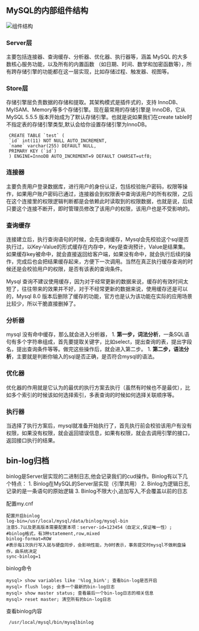## MySQL的内部组件结构
![组件结构](https://xqhuang.oss-cn-beijing.aliyuncs.com/study/一条sql是如何执行的.png?versionId=CAEQERiBgMDa0JSl1hciIDJiMGE3YmE2ZGJiNDQwZDlhMDAxMTIxNzBlYzc4ZWEy)

### Server层
主要包括连接器、查询缓存、分析器、优化器、执行器等，涵盖 MySQL 的大多数核心服务功能，以及所有的内置函数 （如日期、时间、数学和加密函数等），所有跨存储引擎的功能都在这一层实现，比如存储过程、触发器、视图等。

### Store层
存储引擎层负责数据的存储和提取。其架构模式是插件式的，支持 InnoDB、MyISAM、Memory等多个存储引擎。现在最常用的存储引擎是 InnoDB，它从MySQL 5.5.5 版本开始成为了默认存储引擎。也就是说如果我们在create table时不指定表的存储引擎类型,默认会给你设置存储引擎为InnoDB。

```mysql
 CREATE TABLE `test` ( 
 `id` int(11) NOT NULL AUTO_INCREMENT, 
 `name` varchar(255) DEFAULT NULL, 
 PRIMARY KEY (`id`) 
 ) ENGINE=InnoDB AUTO_INCREMENT=9 DEFAULT CHARSET=utf8;
```

###  连接器
主要负责用户登录数据库，进行用户的身份认证，包括校验账户密码，权限等操作，如果用户账户密码已通过，连接器会到权限表中查询该用户的所有权限，之后在这个连接里的权限逻辑判断都是会依赖此时读取到的权限数据，也就是说，后续只要这个连接不断开，即时管理员修改了该用户的权限，该用户也是不受影响的。

### 查询缓存
连接建立后，执行查询语句的时候，会先查询缓存，Mysql会先校验这个sql是否执行过，以Key-Value的形式缓存在内存中，Key是查询预计，Value是结果集。如果缓存key被命中，就会直接返回给客户端，如果没有命中，就会执行后续的操作，完成后也会把结果缓存起来，方便下一次调用。当然在真正执行缓存查询的时候还是会校验用户的权限，是否有该表的查询条件。

Mysql 查询不建议使用缓存，因为对于经常更新的数据来说，缓存的有效时间太短了，往往带来的效果并不好，对于不经常更新的数据来说，使用缓存还是可以的，Mysql 8.0 版本后删除了缓存的功能，官方也是认为该功能在实际的应用场景比较少，所以干脆直接删掉了。

### 分析器
mysql 没有命中缓存，那么就会进入分析器，
    1. **第一步，词法分析**，一条SQL语句有多个字符串组成，首先要提取关键字，比如select，提出查询的表，提出字段名，提出查询条件等等。做完这些操作后，就会进入第二步。
    1. **第二步，语法分析**，主要就是判断你输入的sql是否正确，是否符合mysql的语法。
    
### 优化器
优化器的作用就是它认为的最优的执行方案去执行（虽然有时候也不是最优），比如多个索引的时候该如何选择索引，多表查询的时候如何选择关联顺序等。

### 执行器
当选择了执行方案后，mysql就准备开始执行了，首先执行前会校验该用户有没有权限，如果没有权限，就会返回错误信息，如果有权限，就会去调用引擎的接口，返回接口执行的结果。

## bin-log归档
binlog是Server层实现的二进制日志,他会记录我们的cud操作。Binlog有以下几个特点：
    1. Binlog在MySQL的Server层实现（引擎共用） 
    2. Binlog为逻辑日志,记录的是一条语句的原始逻辑
    3. Binlog不限大小,追加写入,不会覆盖以前的日志 

配置my.cnf
```
配置开启binlog 
log‐bin=/usr/local/mysql/data/binlog/mysql‐bin 
注意5.7以及更高版本需要配置本项：server‐id=123454（自定义,保证唯一性）; 
#binlog格式，有3种statement,row,mixed 
binlog‐format=ROW 
#表示每1次执行写入就与硬盘同步，会影响性能，为0时表示，事务提交时mysql不做刷盘操作，由系统决定
sync‐binlog=1
```
binlog命令
```
mysql> show variables like '%log_bin%'; 查看bin‐log是否开启 
mysql> flush logs; 会多一个最新的bin‐log日志 
mysql> show master status; 查看最后一个bin‐log日志的相关信息 
mysql> reset master; 清空所有的bin‐log日志
```
查看binlog内容
```
 /usr/local/mysql/bin/mysqlbinlog
```




